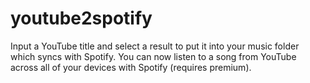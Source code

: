 # youtube2spotify
Input a YouTube title and select a result to put it into your music folder which syncs with Spotify. You can now listen to a song from YouTube across all of your devices with Spotify (requires premium).
